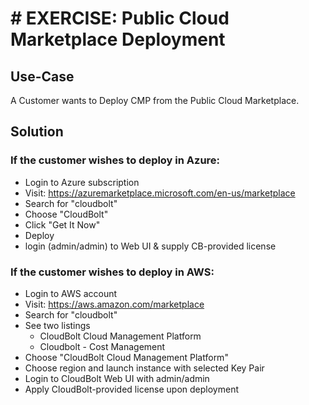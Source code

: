# # EXERCISE: Public Cloud Marketplace Deployment

## Use-Case
A Customer wants to Deploy CMP from the Public Cloud Marketplace.

## Solution
### If the customer wishes to deploy in Azure:
* Login to Azure subscription
* Visit: https://azuremarketplace.microsoft.com/en-us/marketplace
* Search for "cloudbolt"
* Choose "CloudBolt"
* Click "Get It Now"
* Deploy
* login (admin/admin) to Web UI &  supply CB-provided license


### If the customer wishes to deploy in AWS:
* Login to AWS account
* Visit: https://aws.amazon.com/marketplace
* Search for "cloudbolt"
* See two listings
    * CloudBolt Cloud Management Platform
    * Cloudbolt - Cost Management
* Choose "CloudBolt Cloud Management Platform"
* Choose region and launch instance with selected Key Pair
* Login to CloudBolt Web UI with admin/admin
* Apply CloudBolt-provided license upon deployment

